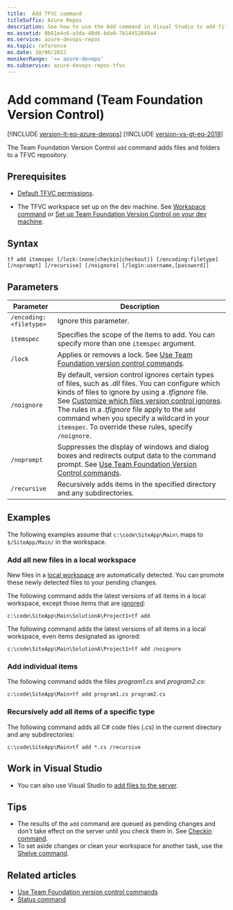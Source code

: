 ```yaml
---
title:  Add TFVC command 
titleSuffix: Azure Repos
description: See how to use the Add command in Visual Studio to add files to a TFVC repository.
ms.assetid: 0b61e4c6-a3da-48d6-bda0-7b14452049a4
ms.service: azure-devops-repos
ms.topic: reference
ms.date: 10/06/2022
monikerRange: '<= azure-devops'
ms.subservice: azure-devops-repos-tfvc
---
```



# Add command (Team Foundation Version Control)

[!INCLUDE [version-lt-eq-azure-devops](../../includes/version-lt-eq-azure-devops.md)]
[!INCLUDE [version-vs-gt-eq-2019](../../includes/version-vs-gt-eq-2019.md)]

The Team Foundation Version Control `add` command adds files and folders to a TFVC repository.

## Prerequisites

- [Default TFVC permissions](../../organizations/security/default-tfvc-permissions.md).

- The TFVC workspace set up on the dev machine. See [Workspace command](workspace-command.md) or [Set up Team Foundation Version Control on your dev machine](set-up-team-foundation-version-control-your-dev-machine.md).

## Syntax

```
tf add itemspec [/lock:(none|checkin|checkout)] [/encoding:filetype] 
[/noprompt] [/recursive] [/noignore] [/login:username,[password]] 
```

## Parameters

|Parameter|Description|
|------------------------------------|----------------|
|     `/encoding: <filetype>`      |Ignore this parameter.|
|             `itemspec`             |Specifies the scope of the items to add. You can specify more than one `itemspec` argument. |
|             `/lock`              |   Applies or removes a lock. See [Use Team Foundation version control commands](use-team-foundation-version-control-commands.md). |
|           `/noignore`            | By default, version control ignores certain types of files, such as *.dll* files. You can configure which kinds of files to ignore by using a *.tfignore* file. See [Customize which files version control ignores](add-files-server.md#tfignore). The rules in a *.tfignore* file apply to the `add` command when you specify a wildcard in your `itemspec`. To override these rules, specify `/noignore`.|
|           `/noprompt`            | Suppresses the display of windows and dialog boxes and redirects output data to the command prompt. See [Use Team Foundation Version Control commands](use-team-foundation-version-control-commands.md).|
|           `/recursive`           |Recursively adds items in the specified directory and any subdirectories.|

## Examples

The following examples assume that `c:\code\SiteApp\Main\` maps to `$/SiteApp/Main/` in the workspace.

### Add all new files in a local workspace

New files in a [local workspace](decide-between-using-local-server-workspace.md) are automatically detected. You can promote these newly detected files to your pending changes.

The following command adds the latest versions of all items in a local workspace, except those items that are [ignored](add-files-server.md#tfignore):

```
c:\code\SiteApp\Main\SolutionA\Project1>tf add
```


The following command adds the latest versions of all items in a local workspace, even items designated as ignored:
```
c:\code\SiteApp\Main\SolutionA\Project1>tf add /noignore
```

### Add individual items
The following command adds the files *program1.cs* and *program2.cs*:

```
c:\code\SiteApp\Main>tf add program1.cs program2.cs
```

### Recursively add all items of a specific type

The following command adds all C# code files (*.cs*) in the current directory and any subdirectories:

```
c:\code\SiteApp\Main>tf add *.cs /recursive
```

## Work in Visual Studio

- You can also use Visual Studio to [add files to the server](add-files-server.md).

## Tips

- The results of the `add` command are queued as pending changes and don't take effect on the server until you check them in. See [Checkin command](checkin-command.md).  
- To set aside changes or clean your workspace for another task, use the [Shelve command](shelve-command.md).

## Related articles

- [Use Team Foundation version control commands](use-team-foundation-version-control-commands.md)
- [Status command](status-command.md)